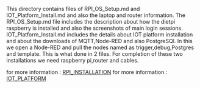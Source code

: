 
This directory contains files of RPI_OS_Setup.md and IOT_Platform_Install.md and also the laptop and router information.
The RPI_OS_Setup.md file includes the description about how the dietpi raspberry is installed and also the screenshots of main login sessions.
IOT_Platform_Install.md includes the details about IOT platform installation and about the downloads of MQTT,Node-RED and also PostgreSQl.
In this we open a Node-RED and pull the nodes named as trigger,debug,Postgres and template.
This is what done in 2 files.
For completion of these two installations we need raspberry pi,router and cables.

for more information : [RPI_INSTALLATION](https://github.com/BhavanaDavuluri/VU_FALL22_IOT_CLASS_Bhavana/blob/main/WIFI_ROUTER_SETUP_tutorial/RPI_OS_Setup.md)
for more information : [IOT_PLATFORM](https://github.com/BhavanaDavuluri/VU_FALL22_IOT_CLASS_Bhavana/blob/main/WIFI_ROUTER_SETUP_tutorial/IOT_Platform_Install.md)
